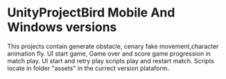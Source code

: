 # UnityProjectBird Mobile And Windows versions
This projects contain generate obstacle, cenary fake movement,character animation fly.
UI start game, Game over and score game progression in match play.
UI start and retry play scripts play and restart match.
Scripts locate in folder "assets" in the currect version plataform.